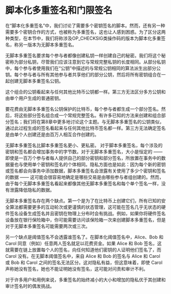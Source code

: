 # 脚本化多重签名和门限签名

在“脚本化多重签名”中，我们讨论了需要多个密钥签名的脚本。然而，还有另一种需要多个密钥合作的方式，也被称为多重签名，这也让人感到困惑。为了区分这两种类型，在本节中，我们将称涉及OP\_CHECKSIG类操作码的版本为脚本化多重签名，称另一版本为无脚本多重签名。

无脚本多重签名要求每个参与者都像创建私钥一样创建自己的秘密。我们将这个秘密称为部分私钥，尽管我们应该注意到它与常规完整私钥的长度相同。从部分私钥中，每个参与者使用我们在“公钥”中描述的与常规公钥相同的算法派生出部分公钥。每个参与者与所有其他参与者共享他们的部分公钥，然后将所有密钥组合在一起创建无脚本多重签名公钥。

这个组合的公钥看起来与任何其他比特币公钥都一样。第三方无法区分多方公钥和由单个用户生成的普通密钥。

要花费由无脚本多重签名公钥保护的比特币，每个参与者都生成一个部分签名。然后，将这些部分签名组合成一个常规完整签名。有许多已知的方法来创建和组合部分签名；我们将在第8章中更多地讨论这个主题。与无脚本多重签名的公钥类似，通过此过程生成的签名看起来与任何其他比特币签名都一样。第三方无法确定签名是由单个人创建还是由百万人相互合作创建的。

无脚本多重签名比脚本多重签名更小、更私密。 对于脚本多重签名，每个涉及的密钥和签名都会增加事务中的字节数。对于无脚本多重签名，大小是恒定的 —— 即使是一百万个参与者每人提供自己的部分密钥和部分签名，所放置在事务中的数据量也与使用单个密钥和签名的个体相同。隐私方面也是如此：因为每个新的密钥或签名都会向事务中添加数据，脚本多重签名会泄露有关使用了多少个密钥和签名的数据 —— 这可能会很容易地确定是哪些交易是由哪些参与者组创建的。然而，由于每个无脚本多重签名看起来都像其他无脚本多重签名和每个单个签名一样，没有泄露降低隐私的数据。

无脚本多重签名存在两个缺点。第一个是为了在比特币上创建它们，所有已知的安全算法都需要更多的互动轮次或更谨慎的状态管理，这可能在签名几乎无状态的硬件签名设备生成签名并且密钥在物理上分布时会有挑战。例如，如果你将硬件签名设备放在银行保险箱中，你可能需要访问该保险箱一次来创建脚本多重签名，但是对于无脚本多重签名可能需要两次或三次。&#x20;

另一个缺点是阈值签名不会透露谁签名了。在脚本化阈值签名中，Alice、Bob 和 Carol 同意（例如）任意两人签名就足以花费资金。如果 Alice 和 Bob 签名，这就需要在链上放置每个人的签名，向任何知道他们密钥的人证明他们签名了，而 Carol 没有。在无脚本阈值签名中，来自 Alice 和 Bob 的签名与 Alice 和 Carol 或 Bob 和 Carol 之间的签名无法区分。这对隐私有益，但这意味着，即使 Carol 声称她没有签名，她也不能证明她没有签名，这可能对问责和审计不利。

对于许多用户和用例来说，多重签名的始终减小的大小和增加的隐私优于其创建和审计签名时的偶发挑战。
